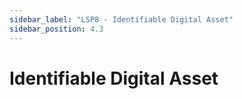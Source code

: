 ```yaml
---
sidebar_label: "LSP8 - Identifiable Digital Asset"
sidebar_position: 4.3
---
```


# Identifiable Digital Asset
